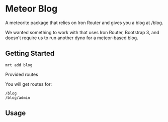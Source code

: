 # Meteor Blog

A meteorite package that relies on Iron Router and gives you a blog at
/blog.

We wanted something to work with that uses Iron Router, Bootstrap 3, and
doesn't require us to run another dyno for a meteor-based blog.

## Getting Started

````
mrt add blog
````

Provided routes

You will get routes for:

````
/blog
/blog/admin
````

## Usage

